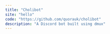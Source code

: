 ```yaml
---
title: "Cholibot"
site: "hello"
code: "https://github.com/quorauk/cholibot"
description: "A Discord bot built using dmux"
---
```


